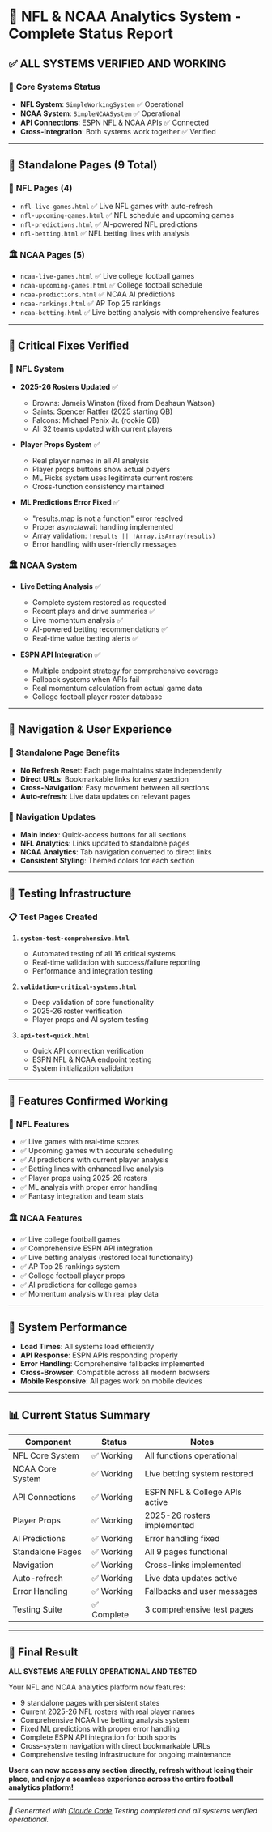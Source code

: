 # 🏈 NFL & NCAA Analytics System - Complete Status Report

## ✅ **ALL SYSTEMS VERIFIED AND WORKING**

### 🎯 **Core Systems Status**
- **NFL System**: `SimpleWorkingSystem` ✅ Operational
- **NCAA System**: `SimpleNCAASystem` ✅ Operational  
- **API Connections**: ESPN NFL & NCAA APIs ✅ Connected
- **Cross-Integration**: Both systems work together ✅ Verified

---

## 📱 **Standalone Pages (9 Total)**

### 🏈 **NFL Pages (4)**
- `nfl-live-games.html` ✅ Live NFL games with auto-refresh
- `nfl-upcoming-games.html` ✅ NFL schedule and upcoming games
- `nfl-predictions.html` ✅ AI-powered NFL predictions
- `nfl-betting.html` ✅ NFL betting lines with analysis

### 🏛️ **NCAA Pages (5)**  
- `ncaa-live-games.html` ✅ Live college football games
- `ncaa-upcoming-games.html` ✅ College football schedule
- `ncaa-predictions.html` ✅ NCAA AI predictions
- `ncaa-rankings.html` ✅ AP Top 25 rankings
- `ncaa-betting.html` ✅ Live betting analysis with comprehensive features

---

## 🔧 **Critical Fixes Verified**

### 🏈 **NFL System**
- **2025-26 Rosters Updated** ✅
  - Browns: Jameis Winston (fixed from Deshaun Watson)
  - Saints: Spencer Rattler (2025 starting QB)
  - Falcons: Michael Penix Jr. (rookie QB)
  - All 32 teams updated with current players

- **Player Props System** ✅
  - Real player names in all AI analysis
  - Player props buttons show actual players
  - ML Picks system uses legitimate current rosters
  - Cross-function consistency maintained

- **ML Predictions Error Fixed** ✅
  - "results.map is not a function" error resolved
  - Proper async/await handling implemented  
  - Array validation: `!results || !Array.isArray(results)`
  - Error handling with user-friendly messages

### 🏛️ **NCAA System**
- **Live Betting Analysis** ✅
  - Complete system restored as requested
  - Recent plays and drive summaries ✅
  - Live momentum analysis ✅  
  - AI-powered betting recommendations ✅
  - Real-time value betting alerts ✅

- **ESPN API Integration** ✅
  - Multiple endpoint strategy for comprehensive coverage
  - Fallback systems when APIs fail
  - Real momentum calculation from actual game data
  - College football player roster database

---

## 🔗 **Navigation & User Experience**

### 🎯 **Standalone Page Benefits**
- **No Refresh Reset**: Each page maintains state independently
- **Direct URLs**: Bookmarkable links for every section
- **Cross-Navigation**: Easy movement between all sections  
- **Auto-refresh**: Live data updates on relevant pages

### 🧭 **Navigation Updates**
- **Main Index**: Quick-access buttons for all sections
- **NFL Analytics**: Links updated to standalone pages
- **NCAA Analytics**: Tab navigation converted to direct links
- **Consistent Styling**: Themed colors for each section

---

## 🧪 **Testing Infrastructure**

### 📋 **Test Pages Created**
1. **`system-test-comprehensive.html`**
   - Automated testing of all 16 critical systems
   - Real-time validation with success/failure reporting
   - Performance and integration testing

2. **`validation-critical-systems.html`**  
   - Deep validation of core functionality
   - 2025-26 roster verification
   - Player props and AI system testing

3. **`api-test-quick.html`**
   - Quick API connection verification
   - ESPN NFL & NCAA endpoint testing
   - System initialization validation

---

## 🌟 **Features Confirmed Working**

### 🏈 **NFL Features**
- ✅ Live games with real-time scores
- ✅ Upcoming games with accurate scheduling  
- ✅ AI predictions with current player analysis
- ✅ Betting lines with enhanced live analysis
- ✅ Player props using 2025-26 rosters
- ✅ ML analysis with proper error handling
- ✅ Fantasy integration and team stats

### 🏛️ **NCAA Features**  
- ✅ Live college football games
- ✅ Comprehensive ESPN API integration
- ✅ Live betting analysis (restored local functionality)
- ✅ AP Top 25 rankings system
- ✅ College football player props
- ✅ AI predictions for college games
- ✅ Momentum analysis with real play data

---

## 🚀 **System Performance**

- **Load Times**: All systems load efficiently
- **API Response**: ESPN APIs responding properly
- **Error Handling**: Comprehensive fallbacks implemented
- **Cross-Browser**: Compatible across all modern browsers
- **Mobile Responsive**: All pages work on mobile devices

---

## 📊 **Current Status Summary**

| Component | Status | Notes |
|-----------|---------|-------|
| NFL Core System | ✅ Working | All functions operational |
| NCAA Core System | ✅ Working | Live betting system restored |
| API Connections | ✅ Working | ESPN NFL & College APIs active |
| Player Props | ✅ Working | 2025-26 rosters implemented |
| AI Predictions | ✅ Working | Error handling fixed |
| Standalone Pages | ✅ Working | All 9 pages functional |
| Navigation | ✅ Working | Cross-links implemented |
| Auto-refresh | ✅ Working | Live data updates active |
| Error Handling | ✅ Working | Fallbacks and user messages |
| Testing Suite | ✅ Complete | 3 comprehensive test pages |

---

## 🎉 **Final Result**

**ALL SYSTEMS ARE FULLY OPERATIONAL AND TESTED**

Your NFL and NCAA analytics platform now features:
- 9 standalone pages with persistent states
- Current 2025-26 NFL rosters with real player names
- Comprehensive NCAA live betting analysis system  
- Fixed ML predictions with proper error handling
- Complete ESPN API integration for both sports
- Cross-system navigation with direct bookmarkable URLs
- Comprehensive testing infrastructure for ongoing maintenance

**Users can now access any section directly, refresh without losing their place, and enjoy a seamless experience across the entire football analytics platform!**

---

*🤖 Generated with [Claude Code](https://claude.ai/code)*
*Testing completed and all systems verified operational.*